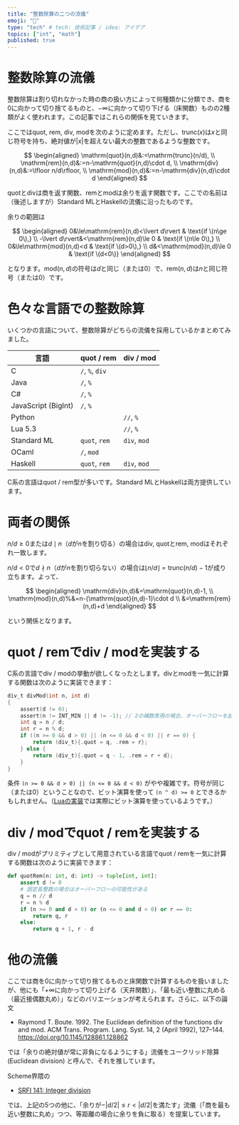 ```yaml
---
title: "整数除算の二つの流儀"
emoji: "🌊"
type: "tech" # tech: 技術記事 / idea: アイデア
topics: ["int", "math"]
published: true
---
```


# 整数除算の流儀

整数除算は割り切れなかった時の商の扱い方によって何種類かに分類でき、商を0に向かって切り捨てるものと、$-\infty$に向かって切り下げる（床関数）ものの2種類がよく使われます。この記事ではこれらの関係を見ていきます。

ここではquot, rem, div, modを次のように定めます。ただし、$\mathrm{trunc}(x)$は$x$と同じ符号を持ち、絶対値が$\lvert x\rvert$を超えない最大の整数であるような整数です。

$$
\begin{aligned}
\mathrm{quot}(n,d)&:=\mathrm{trunc}(n/d), \\
\mathrm{rem}(n,d)&:=n-\mathrm{quot}(n,d)\cdot d, \\
\mathrm{div}(n,d)&:=\lfloor n/d\rfloor, \\
\mathrm{mod}(n,d)&:=n-\mathrm{div}(n,d)\cdot d
\end{aligned}
$$

quotとdivは商を返す関数、remとmodは余りを返す関数です。ここでの名前は（後述しますが）Standard MLとHaskellの流儀に沿ったものです。

余りの範囲は

$$
\begin{aligned}
0&\le\mathrm{rem}(n,d)<\lvert d\rvert & \text{if \(n\ge 0\),} \\
-\lvert d\rvert&<\mathrm{rem}(n,d)\le 0 & \text{if \(n\le 0\),} \\
0&\le\mathrm{mod}(n,d)<d & \text{if \(d>0\),} \\
d&<\mathrm{mod}(n,d)\le 0 & \text{if \(d<0\)}
\end{aligned}
$$

となります。$\mathrm{mod}(n,d)$の符号は$d$と同じ（または0）で、$\mathrm{rem}(n,d)$は$n$と同じ符号（または0）です。

# 色々な言語での整数除算

いくつかの言語について、整数除算がどちらの流儀を採用しているかまとめてみました。

| 言語 | quot / rem | div / mod |
|-|-|-|
| C | `/`, `%`, `div` | |
| Java | `/`, `%` | |
| C# | `/`, `%` | |
| JavaScript (BigInt) | `/`, `%` | |
| Python | | `//`, `%` |
| Lua 5.3 | | `//`, `%` |
| Standard ML | `quot`, `rem` | `div`, `mod` |
| OCaml | `/`, `mod` | |
| Haskell | `quot`, `rem` | `div`, `mod` |

C系の言語はquot / rem型が多いです。Standard MLとHaskellは両方提供しています。

# 両者の関係

$n/d\ge 0$または$d\mid n$（$d$が$n$を割り切る）の場合はdiv, quotとrem, modはそれぞれ一致します。

$n/d<0$で$d\nmid n$（$d$が$n$を割り切らない）の場合は$\lfloor n/d\rfloor=\mathrm{trunc}(n/d)-1$が成り立ちます。よって、

$$
\begin{aligned}
\mathrm{div}(n,d)&=\mathrm{quot}(n,d)-1, \\
\mathrm{mod}(n,d)%&=n-(\mathrm{quot}(n,d)-1)\cdot d \\
&=\mathrm{rem}(n,d)+d
\end{aligned}
$$

という関係となります。

# quot / remでdiv / modを実装する

C系の言語でdiv / modの挙動が欲しくなったとします。divとmodを一気に計算する関数は次のように実装できます：

```c
div_t divMod(int n, int d)
{
    assert(d != 0);
    assert(n != INT_MIN || d != -1); // 2の補数表現の場合、オーバーフローを起こす可能性がある
    int q = n / d;
    int r = n % d;
    if ((n >= 0 && d > 0) || (n <= 0 && d < 0) || r == 0) {
        return (div_t){.quot = q, .rem = r};
    } else {
        return (div_t){.quot = q - 1, .rem = r + d};
    }
}
```

条件 `(n >= 0 && d > 0) || (n <= 0 && d < 0)` がやや複雑です。符号が同じ（または0）ということなので、ビット演算を使って `(n ^ d) >= 0` とできるかもしれません。（[Luaの実装](https://github.com/lua/lua/blob/cf08915d62e338c987b71c078b148490510e9fe7/lvm.c#L714-L752)では実際にビット演算を使っているようです。）

# div / modでquot / remを実装する

div / modがプリミティブとして用意されている言語でquot / remを一気に計算する関数は次のように実装できます：

```python
def quotRem(n: int, d: int) -> tuple[int, int]:
    assert d != 0
    # 固定長整数の場合はオーバーフローの可能性がある
    q = n // d
    r = n % d
    if (n >= 0 and d > 0) or (n <= 0 and d < 0) or r == 0:
        return q, r
    else:
        return q + 1, r - d
```

# 他の流儀

ここでは商を0に向かって切り捨てるものと床関数で計算するものを扱いましたが、他にも「$+\infty$に向かって切り上げる（天井関数）」、「最も近い整数に丸める（最近接偶数丸め）」などのバリエーションが考えられます。さらに、以下の論文

* Raymond T. Boute. 1992. The Euclidean definition of the functions div and mod. ACM Trans. Program. Lang. Syst. 14, 2 (April 1992), 127–144. https://doi.org/10.1145/128861.128862

では「余りの絶対値が常に非負になるようにする」流儀をユークリッド除算 (Euclidean division) と呼んで、それを推しています。

Scheme界隈の

* [SRFI 141: Integer division](https://srfi.schemers.org/srfi-141/srfi-141.html)

では、上記の5つの他に、「余りが$-\lvert d/2\rvert\le r<\lvert d/2\rvert$を満たす」流儀（「商を最も近い整数に丸め」つつ、等距離の場合に余りを負に取る）を提案しています。
